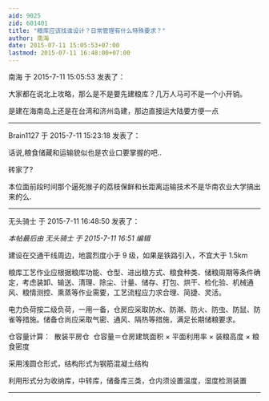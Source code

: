 ```yaml
---
aid: 9025
zid: 601401
title: "粮库应该找谁设计？日常管理有什么特殊要求？"
author: 南海
date: 2015-07-11 15:05:53+07:00
lastmod: 2015-07-11 16:48:00+07:00
---
```


南海 于 2015-7-11 15:05:53 发表了：

大家都在说北上攻略，那么是不是要先建粮库？几万人马可不是一个小开销。

是建在海南岛上还是在台湾和济州岛建，那边直接运大陆要方便一点

---

Brain1127 于 2015-7-11 15:23:18 发表了：

话说,粮食储藏和运输貌似也是农业口要掌握的吧..

砖家了?

本位面前段时间那个逼死猴子的荔枝保鲜和长距离运输技术不是华南农业大学搞出来的么.

---

无头骑士 于 2015-7-11 16:48:50 发表了：

_本帖最后由 无头骑士 于 2015-7-11 16:51 编辑_

建设在交通干线周边，地震烈度小于 9 级，如果是铁路引入，不宜大于 1.5km

粮库工艺作业应根据粮库功能、仓型、进出粮方式、粮食种类、储粮周期等条件确定，考虑装卸、输送、清理、除尘、计量、储存、打包、烘干、检化验、机械通风、粮情测控、熏蒸等作业需要，工艺流程应力求合理、简捷、灵活。

电力负荷按二级负荷，一用一备，仓房应采取防水、防潮、防火、防虫、防鼠、防雀等措施。储备仓尚应采取气密、通风、隔热等措施，满足长期储粮要求。

仓容量计算：&nbsp;&nbsp;散装平房仓&nbsp;&nbsp;仓容量＝仓房建筑面积 × 平面利用率 × 装粮高度 × 粮食密度

采用浅圆仓形式，结构形式为钢筋混凝土结构

利用形式分为收纳库，中转库，储备库三类，仓内须设置温度，湿度检测装置

---
